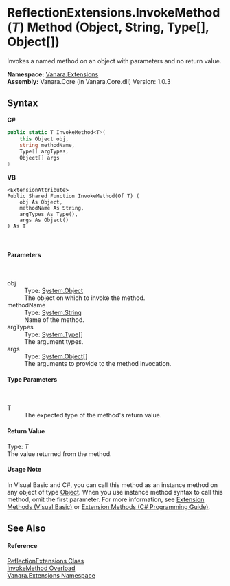 # ReflectionExtensions.InvokeMethod(*T*) Method (Object, String, Type[], Object[])
 

Invokes a named method on an object with parameters and no return value.

**Namespace:**&nbsp;<a href="9abe54ff-18ce-e333-beed-30e855655381">Vanara.Extensions</a><br />**Assembly:**&nbsp;Vanara.Core (in Vanara.Core.dll) Version: 1.0.3

## Syntax

**C#**<br />
``` C#
public static T InvokeMethod<T>(
	this Object obj,
	string methodName,
	Type[] argTypes,
	Object[] args
)

```

**VB**<br />
``` VB
<ExtensionAttribute>
Public Shared Function InvokeMethod(Of T) ( 
	obj As Object,
	methodName As String,
	argTypes As Type(),
	args As Object()
) As T
```

<br />

#### Parameters
&nbsp;<dl><dt>obj</dt><dd>Type: <a href="http://msdn2.microsoft.com/en-us/library/e5kfa45b" target="_blank">System.Object</a><br />The object on which to invoke the method.</dd><dt>methodName</dt><dd>Type: <a href="http://msdn2.microsoft.com/en-us/library/s1wwdcbf" target="_blank">System.String</a><br />Name of the method.</dd><dt>argTypes</dt><dd>Type: <a href="http://msdn2.microsoft.com/en-us/library/42892f65" target="_blank">System.Type</a>[]<br />The argument types.</dd><dt>args</dt><dd>Type: <a href="http://msdn2.microsoft.com/en-us/library/e5kfa45b" target="_blank">System.Object</a>[]<br />The arguments to provide to the method invocation.</dd></dl>

#### Type Parameters
&nbsp;<dl><dt>T</dt><dd>The expected type of the method's return value.</dd></dl>

#### Return Value
Type: *T*<br />The value returned from the method.

#### Usage Note
In Visual Basic and C#, you can call this method as an instance method on any object of type <a href="http://msdn2.microsoft.com/en-us/library/e5kfa45b" target="_blank">Object</a>. When you use instance method syntax to call this method, omit the first parameter. For more information, see <a href="http://msdn.microsoft.com/en-us/library/bb384936.aspx">Extension Methods (Visual Basic)</a> or <a href="http://msdn.microsoft.com/en-us/library/bb383977.aspx">Extension Methods (C# Programming Guide)</a>.

## See Also


#### Reference
<a href="00588eb4-ca31-ef7e-81da-3ce105aa9b63">ReflectionExtensions Class</a><br /><a href="87ca4906-0626-4e72-65ce-5630824d985e">InvokeMethod Overload</a><br /><a href="9abe54ff-18ce-e333-beed-30e855655381">Vanara.Extensions Namespace</a><br />